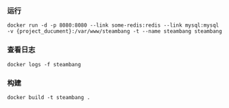 ### 运行
`docker run -d -p 8080:8080 --link some-redis:redis --link mysql:mysql -v {project_ducument}:/var/www/steambang -t --name steambang steambang`

### 查看日志
`docker logs -f steambang`

### 构建
`docker build -t steambang .`
